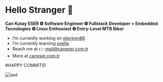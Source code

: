# Hello Stranger 👋
**Can Kutay ESER   ❂   Software Engineer   ❂   Fullstack Developer + Embedded Tecnologies   ❂   Linux Enthusiast   ❂   Entry-Level MTB Biker**

  * I’m currently working on [electron86](https://github.com/esercankutay/electron86) 
  * I’m currently learning [svelte](https://svelte.dev/) 
  * Reach me at 👉 mail@caneser.com.tr 
  * More at [caneser.com.tr](https://caneser.com.tr)


#HAPPY COMMITS!

![asd](./files/chimp_comp.gif)
